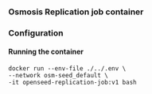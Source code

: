 ### Osmosis Replication job container

### Configuration

#### Running the container

```
docker run --env-file ./../.env \
--network osm-seed_default \
-it openseed-replication-job:v1 bash
```
